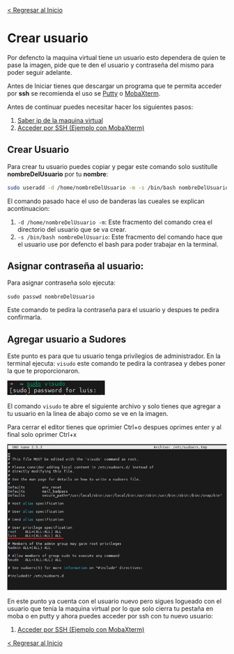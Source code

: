 [< Regresar al Inicio](./README.md)

# Crear usuario

Por defencto la maquina virtual tiene un usuario esto dependera de quien te pase la imagen, pide que te den el usuario y contraseña del mismo para poder seguir adelante.

Antes de Iniciar tienes que descargar un programa que te permita acceder por **ssh** se recomienda el uso se [Putty](https://www.putty.org/) o [MobaXterm](https://mobaxterm.mobatek.net/download-home-edition.html).

Antes de continuar puedes necesitar hacer los siguientes pasos:

1. [Saber ip de la maquina virtual](./saber-ip-maquina-virtual.md)
2. [Acceder por SSH (Ejemplo con MobaXterm)](./acceder-por-ssh.md)

## Crear Usuario

Para crear tu usuario puedes copiar y pegar este comando solo sustitulle **nombreDelUsuario** por tu **nombre**:
```bash
sudo useradd -d /home/nombreDelUsuario -m -s /bin/bash nombreDelUsuario`
```

El comando pasado hace el uso de banderas las cueales se explican acontinuacion:
1. ``-d /home/nombreDelUsuario -m``: Este fracmento del comando crea el directorio del usuario que se va crear.
2. ``-s /bin/bash nombreDelUsuario``: Este fracmento del comando hace que el usuario use por defencto el bash para poder trabajar en la terminal.

## Asignar contraseña al usuario:

Para asignar contraseña solo ejecuta:

``sudo passwd nombreDelUsuario``

Este comando te pedira la contraseña para el usuario y despues te pedira confirmarla.

## Agregar usuario a Sudores

Este punto es para que tu usuario tenga privilegios de administrador. En la terminal ejecuta: ``visudo`` este comando te pedira la contrasea y debes poner la que te proporcionaron.

![Imagen](./images/agregar_sudo/1.png)

El comando ``visudo`` te abre el siguiente archivo y solo tienes que agregar a tu usuario en la linea de abajo como se ve en la imagen.

Para cerrar el editor tienes que oprimier Ctrl+o despues oprimes enter y al final solo oprimer Ctrl+x

![Imagen](./images/agregar_sudo/2.png)

En este punto ya cuenta con el usuario nuevo pero sigues logueado con el usuario que tenia la maquina virtual por lo que solo cierra tu pestaña en moba o en putty y ahora puedes acceder por ssh con tu nuevo usuario:

1. [Acceder por SSH (Ejemplo con MobaXterm)](./acceder-por-ssh.md)


[< Regresar al Inicio](./README.md)